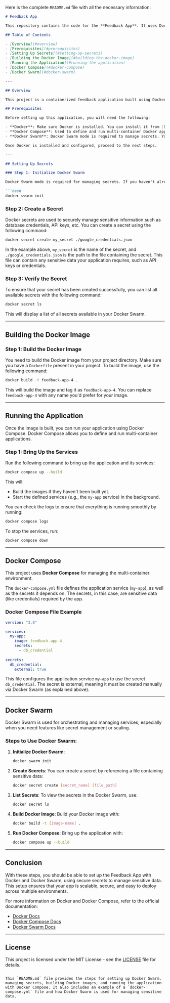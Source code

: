 Here is the complete `README.md` file with all the necessary information:

```markdown
# Feedback App

This repository contains the code for the **Feedback App**. It uses Docker Compose for easy setup, and Docker Swarm for managing secrets and scaling services. 

## Table of Contents

- [Overview](#overview)
- [Prerequisites](#prerequisites)
- [Setting Up Secrets](#setting-up-secrets)
- [Building the Docker Image](#building-the-docker-image)
- [Running the Application](#running-the-application)
- [Docker Compose](#docker-compose)
- [Docker Swarm](#docker-swarm)

---

## Overview

This project is a containerized feedback application built using Docker. The application is designed to run within a Docker container, and Docker Compose is used to manage multiple services such as the app itself and any associated secrets.

## Prerequisites

Before setting up this application, you will need the following:

- **Docker**: Make sure Docker is installed. You can install it from [Docker's official website](https://www.docker.com/get-started).
- **Docker Compose**: Used to define and run multi-container Docker applications. Make sure you have Docker Compose installed along with Docker.
- **Docker Swarm**: Docker Swarm mode is required to manage secrets. You can enable Swarm mode by running `docker swarm init`.

Once Docker is installed and configured, proceed to the next steps.

---

## Setting Up Secrets

### Step 1: Initialize Docker Swarm

Docker Swarm mode is required for managing secrets. If you haven't already initialized Docker Swarm, run the following command:

```bash
docker swarm init
```

### Step 2: Create a Secret

Docker secrets are used to securely manage sensitive information such as database credentials, API keys, etc. You can create a secret using the following command:

```bash
docker secret create my_secret ./google_credentials.json
```

In the example above, `my_secret` is the name of the secret, and `./google_credentials.json` is the path to the file containing the secret. This file can contain any sensitive data your application requires, such as API keys or credentials.

### Step 3: Verify the Secret

To ensure that your secret has been created successfully, you can list all available secrets with the following command:

```bash
docker secret ls
```

This will display a list of all secrets available in your Docker Swarm.

---

## Building the Docker Image

### Step 1: Build the Docker Image

You need to build the Docker image from your project directory. Make sure you have a `Dockerfile` present in your project. To build the image, use the following command:

```bash
docker build -t feedback-app-4 .
```

This will build the image and tag it as `feedback-app-4`. You can replace `feedback-app-4` with any name you'd prefer for your image.

---

## Running the Application

Once the image is built, you can run your application using Docker Compose. Docker Compose allows you to define and run multi-container applications.

### Step 1: Bring Up the Services

Run the following command to bring up the application and its services:

```bash
docker compose up --build
```

This will:
- Build the images if they haven't been built yet.
- Start the defined services (e.g., the `my-app` service) in the background.

You can check the logs to ensure that everything is running smoothly by running:

```bash
docker compose logs
```

To stop the services, run:

```bash
docker compose down
```

---

## Docker Compose

This project uses **Docker Compose** for managing the multi-container environment.

The `docker-compose.yml` file defines the application service (`my-app`), as well as the secrets it depends on. The secrets, in this case, are sensitive data (like credentials) required by the app.

### Docker Compose File Example

```yaml
version: "3.8"

services:
  my-app:
    image: feedback-app-4
    secrets:
      - db_credential
    
secrets:
  db_credential:
    external: true
```

This file configures the application service `my-app` to use the secret `db_credential`. The secret is external, meaning it must be created manually via Docker Swarm (as explained above).

---

## Docker Swarm

Docker Swarm is used for orchestrating and managing services, especially when you need features like secret management or scaling.

### Steps to Use Docker Swarm:

1. **Initialize Docker Swarm**:
    ```bash
    docker swarm init
    ```

2. **Create Secrets**:
    You can create a secret by referencing a file containing sensitive data:
    ```bash
    docker secret create [secret_name] [file_path]
    ```

3. **List Secrets**:
    To view the secrets in the Docker Swarm, use:
    ```bash
    docker secret ls
    ```

4. **Build Docker Image**:
    Build your Docker image with:
    ```bash
    docker build -t [image-name] .
    ```

5. **Run Docker Compose**:
    Bring up the application with:
    ```bash
    docker compose up --build
    ```

---

## Conclusion

With these steps, you should be able to set up the Feedback App with Docker and Docker Swarm, using secure secrets to manage sensitive data. This setup ensures that your app is scalable, secure, and easy to deploy across multiple environments.

For more information on Docker and Docker Compose, refer to the official documentation:

- [Docker Docs](https://docs.docker.com/)
- [Docker Compose Docs](https://docs.docker.com/compose/)
- [Docker Swarm Docs](https://docs.docker.com/engine/swarm/)

---

## License

This project is licensed under the MIT License - see the [LICENSE](LICENSE) file for details.
```

This `README.md` file provides the steps for setting up Docker Swarm, managing secrets, building Docker images, and running the application with Docker Compose. It also includes an example of a `docker-compose.yml` file and how Docker Swarm is used for managing sensitive data.
